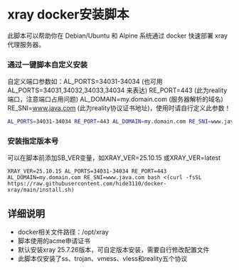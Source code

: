 # xray docker安装脚本

此脚本可以帮助你在 Debian/Ubuntu 和 Alpine 系统通过 docker 快速部署 xray 代理服务器。

### 通过一键脚本自定义安装
自定义端口参数如：AL_PORTS=34031-34034 (也可用 AL_PORTS=34031,34032,34033,34034 来表达) RE_PORT=443 (此为reality端口，注意端口占用问题) AL_DOMAIN=my.domain.com (服务器解析的域名) RE_SNI=www.java.com (此为reality协议证书地址)，使用时请自行定义此参数！
```bash
AL_PORTS=34031-34034 RE_PORT=443 AL_DOMAIN=my.domain.com RE_SNI=www.java.com bash <(curl -fsSL https://raw.githubusercontent.com/hide3110/docker-xray/main/install.sh)
```
### 安装指定版本号
可以在脚本前添加SB_VER变量，如XRAY_VER=25.10.15   或XRAY_VER=latest
```
XRAY_VER=25.10.15 AL_PORTS=34031-34034 RE_PORT=443 AL_DOMAIN=my.domain.com RE_SNI=www.java.com bash <(curl -fsSL https://raw.githubusercontent.com/hide3110/docker-xray/main/install.sh)
```

## 详细说明
- docker相关文件路径：/opt/xray
- 脚本使用的acme申请证书
- 默认安装xray 25.7.26版本，可自定版本安装，需要自行修改配置文件
- 此脚本仅安装了ss、trojan、vmess、vless和reality五个协议
